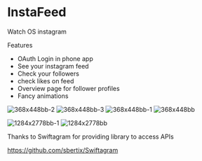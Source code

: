 # InstaFeed
Watch OS instagram 


Features
- OAuth Login in phone app
- See your instagram feed
- Check your followers
- check likes on feed
- Overview page for follower profiles
- Fancy animations


![368x448bb-2](https://user-images.githubusercontent.com/21290914/105577813-4095c700-5d95-11eb-8bfc-e38ad873ca4e.png)
![368x448bb-3](https://user-images.githubusercontent.com/21290914/105577812-3ffd3080-5d95-11eb-9db5-d61bb964e84c.png)
![368x448bb-1](https://user-images.githubusercontent.com/21290914/105577682-928a1d00-5d94-11eb-9a7c-f3ea7874181e.png)
![368x448bb](https://user-images.githubusercontent.com/21290914/105577684-94ec7700-5d94-11eb-87a8-25ce230d3b9d.png)

![1284x2778bb-1](https://user-images.githubusercontent.com/21290914/105577809-3c69a980-5d95-11eb-8840-29d5e0d0df2a.png)
![1284x2778bb](https://user-images.githubusercontent.com/21290914/105577811-3ecc0380-5d95-11eb-9b48-d0a78c76e63e.png)


Thanks to Swiftagram for providing library to access APIs

https://github.com/sbertix/Swiftagram
